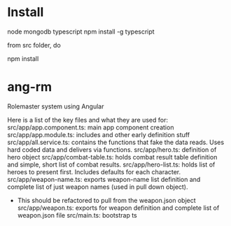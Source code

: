 # Install

node
mongodb
typescript
npm install -g typescript

from src folder, do

npm install

# ang-rm
Rolemaster system using Angular

Here is a list of the key files and what they are used for:
src/app/app.component.ts: main app component creation
src/app/app.module.ts: includes and other early definition stuff
src/app/all.service.ts: contains the functions that fake the data reads. Uses hard coded data and delivers via functions.
src/app/hero.ts: definition of hero object
src/app/combat-table.ts: holds combat result table definition and simple, short list of combat results.
src/app/hero-list.ts: holds list of heroes to present first. Includes defaults for each character.
src/app/weapon-name.ts: exports weapon-name list definition and complete list of just weapon names (used in pull down object).
* This should be refactored to pull from the weapon.json object
src/app/weapon.ts: exports for weapon definition and complete list of weapon.json file
src/main.ts: bootstrap ts
